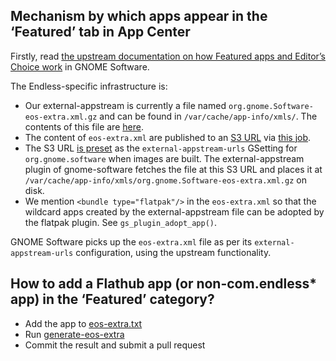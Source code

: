 ## Mechanism by which apps appear in the ‘Featured’ tab in App Center

Firstly, read [the upstream documentation on how Featured apps and Editor’s
Choice work](https://gitlab.gnome.org/GNOME/gnome-software/-/blob/main/doc/vendor-customisation.md#user-content-featured-apps-and-editors-choice)
in GNOME Software.

The Endless-specific infrastructure is:

* Our external-appstream is currently a file named `org.gnome.Software-eos-extra.xml.gz` and can be found in `/var/cache/app-info/xmls/`. The contents of this file are [here](./eos-extra.xml).
* The content of `eos-extra.xml` are published to an [S3 URL](https://d3lapyynmdp1i9.cloudfront.net/app-info/eos-extra.xml.gz) via [this job](https://ci.endlessm-sf.com/job/gnome-software-data/).
* The S3 URL [is preset](https://github.com/endlessm/eos-theme/blob/9bd2312ad7650654c09f4267759ea6217a8d9d40/settings/com.endlessm.settings.gschema.override.in#L121) as the `external-appstream-urls` GSetting for `org.gnome.software` when images are built. The external-appstream plugin of gnome-software fetches the file at this S3 URL and places it at `/var/cache/app-info/xmls/org.gnome.Software-eos-extra.xml.gz` on disk.
* We mention `<bundle type="flatpak"/>` in the `eos-extra.xml` so that the wildcard apps created by the external-appstream file can be adopted by the flatpak plugin. See `gs_plugin_adopt_app()`.

GNOME Software picks up the `eos-extra.xml` file as per its `external-appstream-urls`
configuration, using the upstream functionality.

## How to add a Flathub app (or non-com.endless* app) in the ‘Featured’ category?

* Add the app to [eos-extra.txt](./eos-extra.txt)
* Run [generate-eos-extra](./generate-eos-extra)
* Commit the result and submit a pull request
